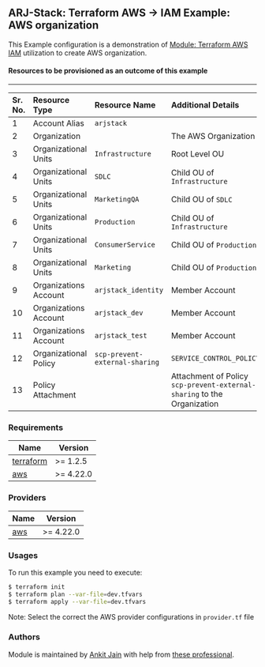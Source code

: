 ## ARJ-Stack: Terraform AWS -> IAM Example: AWS organization

This Example configuration is a demonstration of [Module: Terraform AWS IAM](https://github.com/ankit-jn/terraform-aws-iam) utilization to create AWS organization.

#### Resources to be provisioned as an outcome of this example
---

| Sr. No. | Resource Type | Resource Name | Additional Details |
|:------|:------|:------|:------|
| 1 | Account Alias | `arjstack` |  |
| 2 | Organization |  | The AWS Organization |
| 3 | Organizational Units | `Infrastructure` | Root Level OU |
| 4 | Organizational Units | `SDLC` | Child OU of `Infrastructure` |
| 5 | Organizational Units | `MarketingQA` | Child OU of `SDLC` |
| 6 | Organizational Units | `Production` | Child OU of `Infrastructure` |
| 7 | Organizational Units | `ConsumerService` | Child OU of `Production` |
| 8 | Organizational Units | `Marketing` | Child OU of `Production` |
| 9 | Organizations Account | `arjstack_identity` | Member Account |
| 10 | Organizations Account | `arjstack_dev` | Member Account |
| 11 | Organizations Account | `arjstack_test` | Member Account |
| 12 | Organizational Policy | `scp-prevent-external-sharing` | `SERVICE_CONTROL_POLICY` |
| 13 | Policy Attachment | | Attachment of Policy `scp-prevent-external-sharing` to the Organization |

### Requirements

| Name | Version |
|------|---------|
| <a name="requirement_terraform"></a> [terraform](#requirement\_terraform) | >= 1.2.5 |
| <a name="requirement_aws"></a> [aws](#requirement\_aws) | >= 4.22.0 |

### Providers

| Name | Version |
|------|---------|
| <a name="provider_aws"></a> [aws](#provider\_aws) | >= 4.22.0 |

### Usages

To run this example you need to execute:

```bash
$ terraform init
$ terraform plan --var-file=dev.tfvars
$ terraform apply --var-file=dev.tfvars
```

Note: Select the correct the AWS provider configurations in `provider.tf` file

### Authors

Module is maintained by [Ankit Jain](https://github.com/ankit-jn) with help from [these professional](https://github.com/ankit-jn/terraform-aws-examples/graphs/contributors).